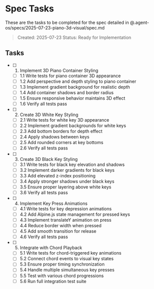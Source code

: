 # Spec Tasks

These are the tasks to be completed for the spec detailed in @.agent-os/specs/2025-07-23-piano-3d-visual/spec.md

> Created: 2025-07-23
> Status: Ready for Implementation

## Tasks

- [ ] 1. Implement 3D Piano Container Styling
  - [ ] 1.1 Write tests for piano container 3D appearance
  - [ ] 1.2 Add perspective and depth styling to piano container
  - [ ] 1.3 Implement gradient background for realistic depth
  - [ ] 1.4 Add container shadows and border radius
  - [ ] 1.5 Ensure responsive behavior maintains 3D effect
  - [ ] 1.6 Verify all tests pass

- [ ] 2. Create 3D White Key Styling
  - [ ] 2.1 Write tests for white key 3D appearance
  - [ ] 2.2 Implement gradient backgrounds for white keys
  - [ ] 2.3 Add bottom borders for depth effect
  - [ ] 2.4 Apply shadows between keys
  - [ ] 2.5 Add rounded corners at key bottoms
  - [ ] 2.6 Verify all tests pass

- [ ] 3. Create 3D Black Key Styling
  - [ ] 3.1 Write tests for black key elevation and shadows
  - [ ] 3.2 Implement darker gradients for black keys
  - [ ] 3.3 Add elevated z-index positioning
  - [ ] 3.4 Apply stronger shadows under black keys
  - [ ] 3.5 Ensure proper layering above white keys
  - [ ] 3.6 Verify all tests pass

- [ ] 4. Implement Key Press Animations
  - [ ] 4.1 Write tests for key depression animations
  - [ ] 4.2 Add Alpine.js state management for pressed keys
  - [ ] 4.3 Implement translateY animation on press
  - [ ] 4.4 Reduce border width when pressed
  - [ ] 4.5 Add smooth transition for release
  - [ ] 4.6 Verify all tests pass

- [ ] 5. Integrate with Chord Playback
  - [ ] 5.1 Write tests for chord-triggered key animations
  - [ ] 5.2 Connect chord events to visual key states
  - [ ] 5.3 Ensure proper timing synchronization
  - [ ] 5.4 Handle multiple simultaneous key presses
  - [ ] 5.5 Test with various chord progressions
  - [ ] 5.6 Run full integration test suite